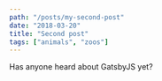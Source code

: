 ```yaml
---
path: "/posts/my-second-post"
date: "2018-03-20"
title: "Second post"
tags: ["animals", "zoos"]
---
```


Has anyone heard about GatsbyJS yet?
